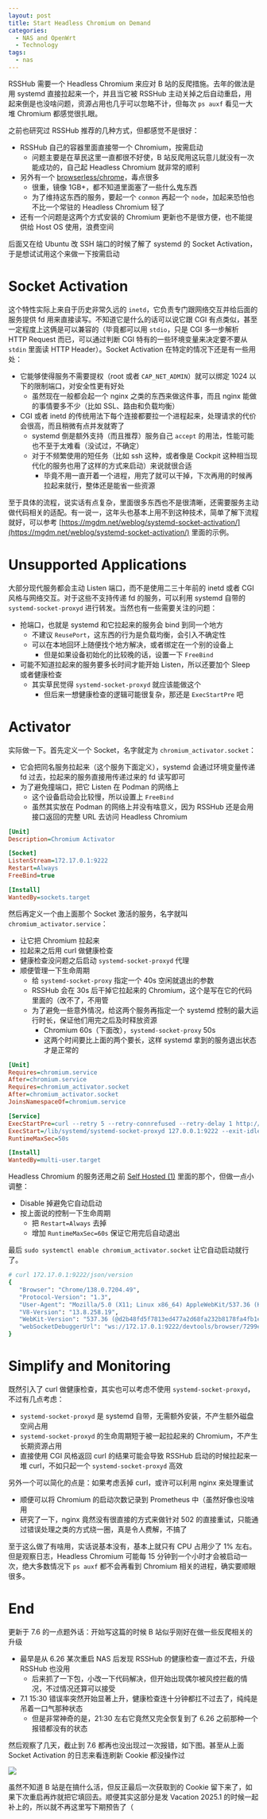 ```yaml
---
layout: post
title: Start Headless Chromium on Demand
categories:
  - NAS and OpenWrt
  - Technology
tags:
  - nas
---
```


RSSHub 需要一个 Headless Chromium 来应对 B 站的反爬措施。去年的做法是用 systemd 直接拉起来一个，并且当它被 RSSHub 主动关掉之后自动重启，用起来倒是也没啥问题，资源占用也几乎可以忽略不计，但每次 `ps auxf` 看见一大堆 Chromium 都感觉很扎眼。

之前也研究过 RSSHub 推荐的几种方式，但都感觉不是很好：

* RSSHub 自己的容器里面直接带一个 Chromium，按需启动
  * 问题主要是在草民这里一直都很不好使，B 站反爬用这玩意儿就没有一次能成功的，自己起 Headless Chromium 就非常的顺利
* 另外有一个 [browserless/chrome](https://hub.docker.com/r/browserless/chrome)，毒点很多
  * 很重，镜像 1GB+，都不知道里面塞了一些什么鬼东西
  * 为了维持这东西的服务，要起一个 `conmon` 再起一个 `node`，加起来恐怕也不比一个常驻的 Headless Chromium 轻了
* 还有一个问题是这两个方式安装的 Chromium 更新也不是很方便，也不能提供给 Host OS 使用，浪费空间

后面又在给 Ubuntu 改 SSH 端口的时候了解了 systemd 的 Socket Activation，于是想试试用这个来做一下按需启动

# Socket Activation

这个特性实际上来自于历史非常久远的 `inetd`，它负责专门跟网络交互并给后面的服务提供 fd 用来直接读写。不知道它是什么的话可以说它跟 CGI 有点类似，甚至一定程度上这俩是可以兼容的（毕竟都可以用 `stdio`，只是 CGI 多一步解析 HTTP Request 而已，可以通过判断 CGI 特有的一些环境变量来决定要不要从 `stdin` 里面读 HTTP Header）。Socket Activation 在特定的情况下还是有一些用处：

* 它能够使得服务不需要提权（root 或者 `CAP_NET_ADMIN`）就可以绑定 1024 以下的限制端口，对安全性更有好处
  * 虽然现在一般都会起一个 nginx 之类的东西来做这件事，而且 nginx 能做的事情要多不少（比如 SSL、路由和负载均衡）
* CGI 或者 inetd 的传统用法下每个连接都要拉一个进程起来，处理请求的代价会很高，而且稍微有点并发就寄了
  * systemd 倒是额外支持（而且推荐）服务自己 `accept` 的用法，性能可能也不至于太难看（没试过，不确定）
  * 对于不频繁使用的短任务（比如 ssh 这种，或者像是 Cockpit 这种相当现代化的服务也用了这样的方式来启动）来说就很合适
    * 毕竟不用一直开着一个进程，用完了就可以干掉，下次再用的时候再拉起来就行，整体还是能省一些资源

至于具体的流程，说实话有点复杂，里面很多东西也不是很清晰，还需要服务主动做代码相关的适配。有一说一，这年头也基本上用不到这种技术，简单了解下流程就好，可以参考 [https://mgdm.net/weblog/systemd-socket-activation/](https://mgdm.net/weblog/systemd-socket-activation/) 里面的示例。

# Unsupported Applications

大部分现代服务都会主动 Listen 端口，而不是使用二三十年前的 inetd 或者 CGI 风格与网络交互。对于这些不支持传递 fd 的服务，可以利用 systemd 自带的 `systemd-socket-proxyd` 进行转发。当然也有一些需要关注的问题：

* 抢端口，也就是 systemd 和它拉起来的服务会 bind 到同一个地方
  * 不建议 `ReusePort`，这东西的行为是负载均衡，会引入不确定性
  * 可以在本地回环上随便找个地方解决，或者绑定在一个别的设备上
    * 但是如果设备初始化的比较晚的话，设置一下 `FreeBind`
* 可能不知道拉起来的服务要多长时间才能开始 Listen，所以还要加个 Sleep 或者健康检查
  * 其实草民觉得 `systemd-socket-proxyd` 就应该能做这个
    * 但后来一想健康检查的逻辑可能很复杂，那还是 `ExecStartPre` 吧

# Activator

实际做一下。首先定义一个 Socket，名字就定为 `chromium_activator.socket`：

* 它会把同名服务拉起来（这个服务下面定义），systemd 会通过环境变量传递 fd 过去，拉起来的服务直接用传递过来的 fd 读写即可
* 为了避免撞端口，把它 Listen 在 Podman 的网络上
  * 这个设备启动会比较慢，所以设置上 `FreeBind`
  * 虽然其实放在 Podman 的网络上并没有啥意义，因为 RSSHub 还是会用接口返回的完整 URL 去访问 Headless Chromium

```ini
[Unit]
Description=Chromium Activator

[Socket]
ListenStream=172.17.0.1:9222
Restart=Always
FreeBind=true

[Install]
WantedBy=sockets.target
```

然后再定义一个由上面那个 Socket 激活的服务，名字就叫 `chromium_activator.service`：

* 让它把 Chromium 拉起来
* 拉起来之后用 curl 做健康检查
* 健康检查没问题之后启动 `systemd-socket-proxyd` 代理
* 顺便管理一下生命周期
  * 给 `systemd-socket-proxy` 指定一个 40s 空闲就退出的参数
  * RSSHub 会在 30s 后干掉它拉起来的 Chromium，这个是写在它的代码里面的（改不了，不用管
  * 为了避免一些意外情况，给这两个服务再指定一个 systemd 控制的最大运行时长，保证他们用完之后及时释放资源
    * Chromium 60s（下面改），`systemd-socket-proxy` 50s
    * 这两个时间要比上面的两个要长，这样 systemd 拿到的服务退出状态才是正常的

```ini
[Unit]
Requires=chromium.service
After=chromium.service
Requires=chromium_activator.socket
After=chromium_activator.socket
JoinsNamespaceOf=chromium.service

[Service]
ExecStartPre=curl --retry 5 --retry-connrefused --retry-delay 1 http://127.0.0.1:9222/json/version
ExecStart=/lib/systemd/systemd-socket-proxyd 127.0.0.1:9222 --exit-idle-time 40s
RuntimeMaxSec=50s

[Install]
WantedBy=multi-user.target
```

Headless Chromium 的服务还用之前 [Self Hosted (1)](../self-hosted-1) 里面的那个，但做一点小调整：

* Disable 掉避免它自动启动
* 按上面说的控制一下生命周期
  * 把 `Restart=Always` 去掉
  * 增加 `RuntimeMaxSec=60s` 保证它用完后自动退出

最后 `sudo systemctl enable chromium_activator.socket` 让它自动启动就行了。

```bash
# curl 172.17.0.1:9222/json/version
{
   "Browser": "Chrome/138.0.7204.49",
   "Protocol-Version": "1.3",
   "User-Agent": "Mozilla/5.0 (X11; Linux x86_64) AppleWebKit/537.36 (KHTML, like Gecko) HeadlessChrome/138.0.0.0 Safari/537.36",
   "V8-Version": "13.8.258.19",
   "WebKit-Version": "537.36 (@d2b48fd5f7813ed477a2d68fa232b8178fa4fb1e)",
   "webSocketDebuggerUrl": "ws://172.17.0.1:9222/devtools/browser/7299ef75-0a2d-4600-bfbf-1d8f642ed028"
}
```

# Simplify and Monitoring

既然引入了 curl 做健康检查，其实也可以考虑不使用 `systemd-socket-proxyd`，不过有几点考虑：

* `systemd-socket-proxyd` 是 systemd 自带，无需额外安装，不产生额外磁盘空间占用
* `systemd-socket-proxyd` 的生命周期短于被一起拉起来的 Chromium，不产生长期资源占用
* 直接使用 CGI 风格返回 curl 的结果可能会导致 RSSHub 启动的时候拉起来一堆 curl，不如只起一个 `systemd-socket-proxyd` 高效

另外一个可以简化的点是：如果考虑丢掉 curl，或许可以利用 nginx 来处理重试

* 顺便可以将 Chromium 的启动次数记录到 Prometheus 中（虽然好像也没啥用
* 研究了一下，nginx 竟然没有很直接的方式来做针对 502 的直接重试，只能通过错误处理之类的方式绕一圈，真是令人费解，不搞了

至于这么做了有啥用，实话说基本没有，基本上就只有 CPU 占用少了 1% 左右。但是观察日志，Headless Chromium 可能每 15 分钟到一个小时才会被启动一次，绝大多数情况下 `ps auxf` 都不会再看到 Chromium 相关的进程，确实要顺眼很多。

# End

更新于 7.6 的一点题外话：开始写这篇的时候 B 站似乎刚好在做一些反爬相关的升级

* 最早是从 6.26 某次重启 NAS 后发现 RSSHub 的健康检查一直过不去，升级 RSSHub 也没用
  * 后来抓了一下包，小改一下代码解决，但开始出现偶尔被风控拦截的情况，不过情况还算可以接受
* 7.1 15:30 错误率突然开始显著上升，健康检查连十分钟都扛不过去了，纯纯是吊着一口气那种状态
  * 但是非常神奇的是，21:30 左右它竟然又完全恢复到了 6.26 之前那种一个报错都没有的状态

然后观察了几天，截止到 7.6 都再也没出现过一次报错，如下图。甚至从上面 Socket Activation 的日志来看连刷新 Cookie 都没操作过

![](../assets/images/start-headless-chromium-on-demand/vts.png)

虽然不知道 B 站是在搞什么活，但反正最后一次获取到的 Cookie 留下来了，如果下次重启再炸就把它填回去。顺便其实这部分是发 Vacation 2025.1 的时候一起补上的，所以就不再这里写下期预告了（
